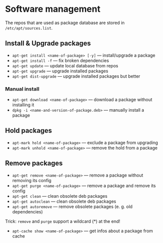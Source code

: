 # Software management

The repos that are used as package database are stored in `/etc/apt/sources.list`.

## Install & Upgrade packages
- `apt-get install <name-of-package> [-y]` — install/upgrade a package
- `apt-get install -f` — fix broken dependencies
- `apt-get update` — update local database from repos
- `apt-get upgrade` — upgrade installed packages
- `apt-get dist-upgrade` — upgrade installed packages but better

### Manual install
- `apt-get download <name-of-package>` — download a package without installing it
- `dpkg -i <name-and-version-of-package.deb>` — manually install a package

## Hold packages
- `apt-mark hold <name-of-package>` — exclude a package from upgrading
- `apt-mark unhold <name-of-package>` — remove the hold from a package

## Remove packages
- `apt-get remove <name-of-package>` — remove a package without removing its config 
- `apt-get purge <name-of-package>` — remove a package and remove its config
- `apt-get clean` — clean obsolete deb packages
- `apt-get autoclean` — clean obsolete deb packages
- `apt-get autoremove` — remove obsolete packages (e. g. old dependencies)

Trick: `remove` and `purge` support a wildcard (\*) at the end!

- `apt-cache show <name-of-package>` — get infos about a package from cache
